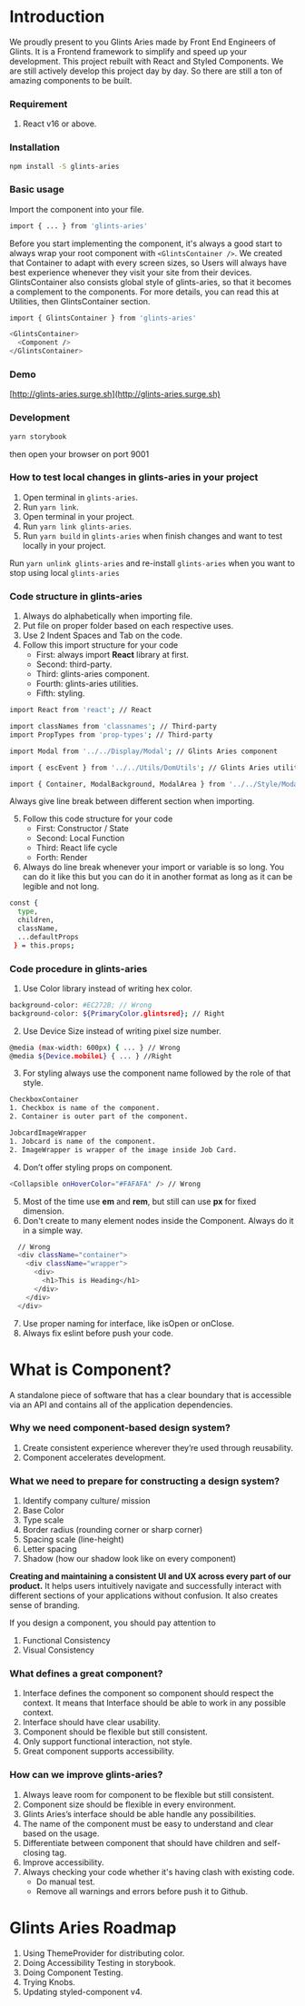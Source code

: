 # Introduction
We proudly present to you Glints Aries made by Front End Engineers of Glints. It is a Frontend framework to simplify and speed up your development. This project rebuilt with React and Styled Components. We are still actively develop this project day by day. So there are still a ton of amazing components to be built.

### Requirement
1. React v16 or above.

### Installation
```bash
npm install -S glints-aries
```

### Basic usage
Import the component into your file.
```bash
import { ... } from 'glints-aries'
```

Before you start implementing the component, it's always a good start to always wrap your root component with `<GlintsContainer />`.
We created that Container to adapt with every screen sizes, so Users will always have best experience whenever they visit your site from their devices.
GlintsContainer also consists global style of glints-aries, so that it becomes a complement to the components.
For more details, you can read this at Utilities, then GlintsContainer section.
```bash
import { GlintsContainer } from 'glints-aries'

<GlintsContainer>
  <Component />
</GlintsContainer>
```

### Demo
[http://glints-aries.surge.sh](http://glints-aries.surge.sh)

### Development
```bash
yarn storybook
```
then open your browser on port 9001

### How to test local changes in glints-aries in your project
1. Open terminal in `glints-aries`.
2. Run `yarn link`.
3. Open terminal in your project.
4. Run `yarn link glints-aries`.
5. Run `yarn build` in `glints-aries` when finish changes and want to test locally in your project.

Run `yarn unlink glints-aries` and re-install `glints-aries` when you want to stop using local `glints-aries`

### Code structure in glints-aries
1. Always do alphabetically when importing file.
2. Put file on proper folder based on each respective uses.
3. Use 2 Indent Spaces and Tab on the code.
4. Follow this import structure for your code
   - First: always import **React** library at first.
   - Second: third-party.
   - Third: glints-aries component.
   - Fourth: glints-aries utilities.
   - Fifth: styling.
```bash
import React from 'react'; // React

import classNames from 'classnames'; // Third-party
import PropTypes from 'prop-types'; // Third-party

import Modal from '../../Display/Modal'; // Glints Aries component

import { escEvent } from '../../Utils/DomUtils'; // Glints Aries utilities

import { Container, ModalBackground, ModalArea } from '../../Style/ModalStyle'; // Styling
```
Always give line break between different section when importing.

5. Follow this code structure for your code
   - First: Constructor / State
   - Second: Local Function
   - Third: React life cycle
   - Forth: Render
6. Always do line break whenever your import or variable is so long.
You can do it like this but you can do it in another format as long as it can be legible and not long.
```bash
const {
  type,
  children,
  className,
  ...defaultProps
 } = this.props;
```

### Code procedure in glints-aries
1. Use Color library instead of writing hex color.
```bash
background-color: #EC272B; // Wrong
background-color: ${PrimaryColor.glintsred}; // Right
```

2. Use Device Size instead of writing pixel size number.
```bash
@media (max-width: 600px) { ... } // Wrong
@media ${Device.mobileL} { ... } //Right
```

3. For styling always use the component name followed by the role of that style.
```bash
CheckboxContainer
1. Checkbox is name of the component.
2. Container is outer part of the component.

JobcardImageWrapper
1. Jobcard is name of the component.
2. ImageWrapper is wrapper of the image inside Job Card.
```

4. Don’t offer styling props on component.
```bash
<Collapsible onHoverColor="#FAFAFA" /> // Wrong
```

5. Most of the time use **em** and **rem**, but still can use **px** for fixed dimension.
6. Don't create to many element nodes inside the Component. Always do it in a simple way.
```bash
  // Wrong
  <div className="container">
    <div className="wrapper">
      <div>
        <h1>This is Heading</h1>
      </div>
    </div>
  </div>
```

7. Use proper naming for interface, like isOpen or onClose.
8. Always fix eslint before push your code.

# What is Component?
A standalone piece of software that has a clear boundary that is accessible via an API and contains all of the application dependencies.

### Why we need component-based design system?
1. Create consistent experience wherever they’re used through reusability.
2. Component accelerates development.

### What we need to prepare for constructing a design system?
1. Identify company culture/ mission
2. Base Color
3. Type scale
4. Border radius (rounding corner or sharp corner)
5. Spacing scale (line-height)
6. Letter spacing
7. Shadow (how our shadow look like on every component)

**Creating and maintaining a consistent UI and UX across every part of our product.**
It helps users intuitively navigate and successfully interact with different sections of your applications without confusion. It also creates sense of branding.

If you design a component, you should pay attention to
1. Functional Consistency
2. Visual Consistency

### What defines a great component?
1. Interface defines the component so component should respect the context. It means that Interface should be able to work in any possible context.
2. Interface should have clear usability.
3. Component should be flexible but still consistent.
4. Only support functional interaction, not style.
5. Great component supports accessibility.

### How can we improve glints-aries?
1. Always leave room for component to be flexible but still consistent.
2. Component size should be flexible in every environment.
3. Glints Aries’s interface should be able handle any possibilities.
4. The name of the component must be easy to understand and clear based on the usage.
5. Differentiate between component that should have children and self-closing tag.
6. Improve accessibility.
7. Always checking your code whether it's having clash with existing code.
   - Do manual test.
   - Remove all warnings and errors before push it to Github.

# Glints Aries Roadmap
1. Using ThemeProvider for distributing color.
2. Doing Accessibility Testing in storybook.
3. Doing Component Testing.
4. Trying Knobs.
5. Updating styled-component v4.
